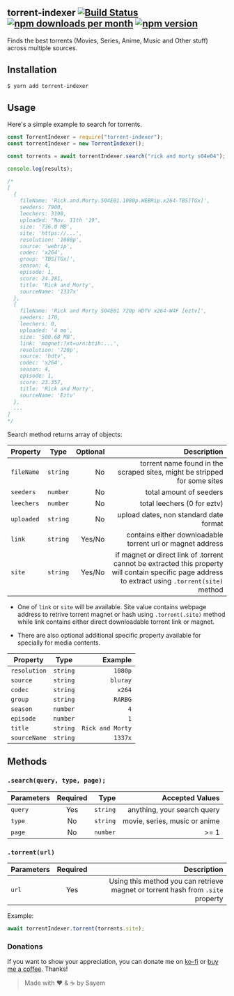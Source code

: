 ## torrent-indexer [![Build Status](https://img.shields.io/travis/sayem314/torrent-indexer.svg?style=flat-square&label=Daily+Builds)](https://travis-ci.org/sayem314/torrent-indexer) [![npm downloads per month](https://img.shields.io/npm/dm/torrent-indexer.svg)](https://www.npmjs.com/package/torrent-indexer) [![npm version](https://img.shields.io/npm/v/torrent-indexer?label=version)](https://www.npmjs.com/package/torrent-indexer)

Finds the best torrents (Movies, Series, Anime, Music and Other stuff) across multiple sources.

## Installation

```bash
$ yarn add torrent-indexer
```

## Usage

Here's a simple example to search for torrents.

```js
const TorrentIndexer = require("torrent-indexer");
const torrentIndexer = new TorrentIndexer();

const torrents = await torrentIndexer.search("rick and morty s04e04");

console.log(results);

/*
[
  {
    fileName: 'Rick.and.Morty.S04E01.1080p.WEBRip.x264-TBS[TGx]',
    seeders: 7900,
    leechers: 3198,
    uploaded: "Nov. 11th '19",
    size: '736.0 MB',
    site: 'https://...',
    resolution: '1080p',
    source: 'webrip',
    codec: 'x264',
    group: 'TBS[TGx]',
    season: 4,
    episode: 1,
    score: 24.281,
    title: 'Rick and Morty',
    sourceName: '1337x'
  },
  {
    fileName: 'Rick and Morty S04E01 720p HDTV x264-W4F [eztv]',
    seeders: 170,
    leechers: 0,
    uploaded: '4 mo',
    size: '500.68 MB',
    link: 'magnet:?xt=urn:btih:...',
    resolution: '720p',
    source: 'hdtv',
    codec: 'x264',
    season: 4,
    episode: 1,
    score: 23.357,
    title: 'Rick and Morty',
    sourceName: 'Eztv'
  },
  ...
]
*/
```

Search method returns array of objects:

| Property   |   Type   | Optional |                                                                                                                                        Description |
| ---------- | :------: | -------: | -------------------------------------------------------------------------------------------------------------------------------------------------: |
| `fileName` | `string` |       No |                                                                          torrent name found in the scraped sites, might be stripped for some sites |
| `seeders`  | `number` |       No |                                                                                                                            total amount of seeders |
| `leechers` | `number` |       No |                                                                                                                        total leechers (0 for eztv) |
| `uploaded` | `string` |       No |                                                                                                             upload dates, non standard date format |
| `link`     | `string` |   Yes/No |                                                                                         contains either downloadable torrent url or magnet address |
| `site`     | `string` |   Yes/No | if magnet or direct link of .torrent cannot be extracted this property will contain specific page address to extract using `.torrent(site)` method |

- One of `link` or `site` will be available. Site value contains webpage address to retrive torrent magnet or hash using `.torrent(.site)` method while link contains either direct downloadable torrent link or magnet.

- There are also optional additional specific property available for specially for media contents.

| Property     |   Type   |          Example |
| ------------ | :------: | ---------------: |
| `resolution` | `string` |          `1080p` |
| `source`     | `string` |         `bluray` |
| `codec`      | `string` |           `x264` |
| `group`      | `string` |          `RARBG` |
| `season`     | `number` |              `4` |
| `episode`    | `number` |              `1` |
| `title`      | `string` | `Rick and Morty` |
| `sourceName` | `string` |          `1337x` |

## Methods

### `.search(query, type, page);`

| Parameters | Required |     Type |               Accepted Values |
| ---------- | :------: | -------: | ----------------------------: |
| `query`    |   Yes    | `string` |   anything, your search query |
| `type`     |    No    | `string` | movie, series, music or anime |
| `page`     |    No    | `number` |                          >= 1 |

### `.torrent(url)`

| Parameters | Required |                                                                     Description |
| ---------- | :------: | ------------------------------------------------------------------------------: |
| `url`      |   Yes    | Using this method you can retrieve magnet or torrent hash from `.site` property |

Example:

```js
await torrentIndexer.torrent(torrents.site);
```

### Donations

If you want to show your appreciation, you can donate me on [ko-fi](https://ko-fi.com/Z8Z5KDA6) or [buy me a coffee](https://www.buymeacoffee.com/sayem). Thanks!

> Made with :heart: & :coffee: by Sayem
